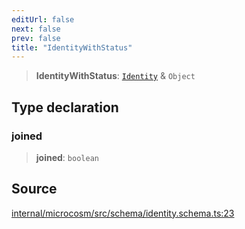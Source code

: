 ```yaml
---
editUrl: false
next: false
prev: false
title: "IdentityWithStatus"
---
```


> **IdentityWithStatus**: [`Identity`](Identity.md) & `Object`

## Type declaration

### joined

> **joined**: `boolean`

## Source

[internal/microcosm/src/schema/identity.schema.ts:23](https://github.com/nodenogg-in/alpha-p2p/blob/265a0e2/internal/microcosm/src/schema/identity.schema.ts#L23)
